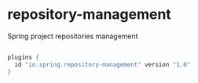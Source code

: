 # repository-management
Spring project repositories management

```groovy

plugins {
  id "io.spring.repository-management" version "1.0"
}

```
